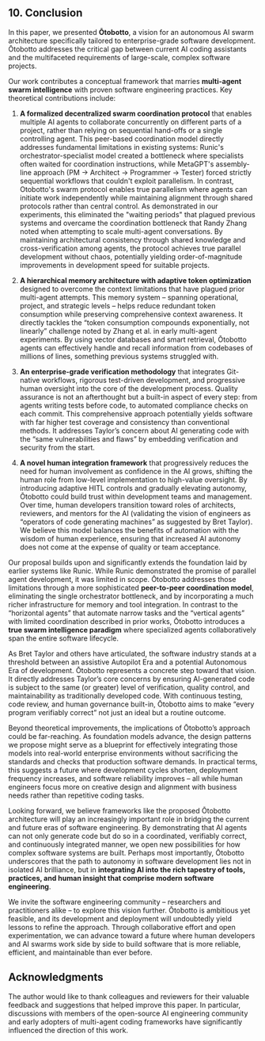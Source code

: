 ## 10. Conclusion

In this paper, we presented **Ōtobotto**, a vision for an autonomous AI swarm architecture specifically tailored to enterprise-grade software development. Ōtobotto addresses the critical gap between current AI coding assistants and the multifaceted requirements of large-scale, complex software projects.

Our work contributes a conceptual framework that marries **multi-agent swarm intelligence** with proven software engineering practices. Key theoretical contributions include:

1. **A formalized decentralized swarm coordination protocol** that enables multiple AI agents to collaborate concurrently on different parts of a project, rather than relying on sequential hand-offs or a single controlling agent. This peer-based coordination model directly addresses fundamental limitations in existing systems: Runic's orchestrator-specialist model created a bottleneck where specialists often waited for coordination instructions, while MetaGPT's assembly-line approach (PM → Architect → Programmer → Tester) forced strictly sequential workflows that couldn't exploit parallelism. In contrast, Otobotto's swarm protocol enables true parallelism where agents can initiate work independently while maintaining alignment through shared protocols rather than central control. As demonstrated in our experiments, this eliminated the "waiting periods" that plagued previous systems and overcame the coordination bottleneck that Randy Zhang noted when attempting to scale multi-agent conversations. By maintaining architectural consistency through shared knowledge and cross-verification among agents, the protocol achieves true parallel development without chaos, potentially yielding order-of-magnitude improvements in development speed for suitable projects.

2. **A hierarchical memory architecture with adaptive token optimization** designed to overcome the context limitations that have plagued prior multi-agent attempts. This memory system – spanning operational, project, and strategic levels – helps reduce redundant token consumption while preserving comprehensive context awareness. It directly tackles the “token consumption compounds exponentially, not linearly” challenge noted by Zhang et al. in early multi-agent experiments. By using vector databases and smart retrieval, Ōtobotto agents can effectively handle and recall information from codebases of millions of lines, something previous systems struggled with.

3. **An enterprise-grade verification methodology** that integrates Git-native workflows, rigorous test-driven development, and progressive human oversight into the core of the development process. Quality assurance is not an afterthought but a built-in aspect of every step: from agents writing tests before code, to automated compliance checks on each commit. This comprehensive approach potentially yields software with far higher test coverage and consistency than conventional methods. It addresses Taylor’s concern about AI generating code with the “same vulnerabilities and flaws” by embedding verification and security from the start.

4. **A novel human integration framework** that progressively reduces the need for human involvement as confidence in the AI grows, shifting the human role from low-level implementation to high-value oversight. By introducing adaptive HITL controls and gradually elevating autonomy, Ōtobotto could build trust within development teams and management. Over time, human developers transition toward roles of architects, reviewers, and mentors for the AI (validating the vision of engineers as “operators of code generating machines” as suggested by Bret Taylor). We believe this model balances the benefits of automation with the wisdom of human experience, ensuring that increased AI autonomy does not come at the expense of quality or team acceptance.

Our proposal builds upon and significantly extends the foundation laid by earlier systems like Runic. While Runic demonstrated the promise of parallel agent development, it was limited in scope. Ōtobotto addresses those limitations through a more sophisticated **peer-to-peer coordination model**, eliminating the single orchestrator bottleneck, and by incorporating a much richer infrastructure for memory and tool integration. In contrast to the “horizontal agents” that automate narrow tasks and the “vertical agents” with limited coordination described in prior works, Ōtobotto introduces a **true swarm intelligence paradigm** where specialized agents collaboratively span the entire software lifecycle.

As Bret Taylor and others have articulated, the software industry stands at a threshold between an assistive Autopilot Era and a potential Autonomous Era of development. Ōtobotto represents a concrete step toward that vision. It directly addresses Taylor’s core concerns by ensuring AI-generated code is subject to the same (or greater) level of verification, quality control, and maintainability as traditionally developed code. With continuous testing, code review, and human governance built-in, Ōtobotto aims to make “every program verifiably correct” not just an ideal but a routine outcome.

Beyond theoretical improvements, the implications of Ōtobotto’s approach could be far-reaching. As foundation models advance, the design patterns we propose might serve as a blueprint for effectively integrating those models into real-world enterprise environments without sacrificing the standards and checks that production software demands. In practical terms, this suggests a future where development cycles shorten, deployment frequency increases, and software reliability improves – all while human engineers focus more on creative design and alignment with business needs rather than repetitive coding tasks.

Looking forward, we believe frameworks like the proposed Ōtobotto architecture will play an increasingly important role in bridging the current and future eras of software engineering. By demonstrating that AI agents can not only generate code but do so in a coordinated, verifiably correct, and continuously integrated manner, we open new possibilities for how complex software systems are built. Perhaps most importantly, Ōtobotto underscores that the path to autonomy in software development lies not in isolated AI brilliance, but in **integrating AI into the rich tapestry of tools, practices, and human insight that comprise modern software engineering**.

We invite the software engineering community – researchers and practitioners alike – to explore this vision further. Ōtobotto is ambitious yet feasible, and its development and deployment will undoubtedly yield lessons to refine the approach. Through collaborative effort and open experimentation, we can advance toward a future where human developers and AI swarms work side by side to build software that is more reliable, efficient, and maintainable than ever before.

## Acknowledgments

The author would like to thank colleagues and reviewers for their valuable feedback and suggestions that helped improve this paper. In particular, discussions with members of the open-source AI engineering community and early adopters of multi-agent coding frameworks have significantly influenced the direction of this work.

